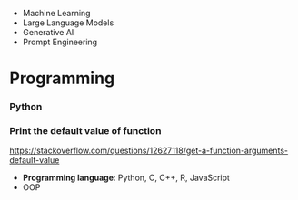 - Machine Learning
- Large Language Models
- Generative AI
- Prompt Engineering

# Programming

### Python

### Print the default value of function

https://stackoverflow.com/questions/12627118/get-a-function-arguments-default-value

- **Programming language**: Python, C, C++, R, JavaScript
- OOP